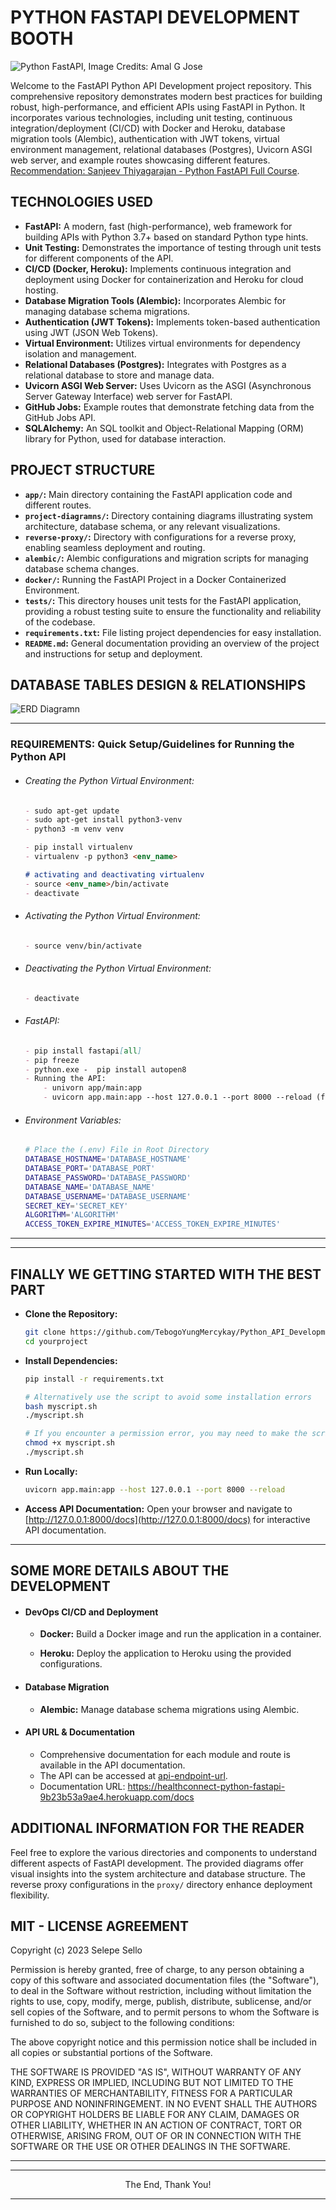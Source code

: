 # PYTHON FASTAPI DEVELOPMENT BOOTH

![Python FastAPI, Image Credits: Amal G Jose](./project-Diagramns/python-fastapi_1200x600.png)


Welcome to the FastAPI Python API Development project repository. This comprehensive repository demonstrates modern best practices for building robust, high-performance, and efficient APIs using FastAPI in Python. It incorporates various technologies, including unit testing, continuous integration/deployment (CI/CD) with Docker and Heroku, database migration tools (Alembic), authentication with JWT tokens, virtual environment management, relational databases (Postgres), Uvicorn ASGI web server, and example routes showcasing different features. [Recommendation: Sanjeev Thiyagarajan - Python FastAPI Full Course](https://youtube.com/playlist?list=PL8VzFQ8k4U1L5QpSapVEzoSfob-4CR8zM&feature=shared).

## TECHNOLOGIES USED

- **FastAPI:** A modern, fast (high-performance), web framework for building APIs with Python 3.7+ based on standard Python type hints.
- **Unit Testing:** Demonstrates the importance of testing through unit tests for different components of the API.
- **CI/CD (Docker, Heroku):** Implements continuous integration and deployment using Docker for containerization and Heroku for cloud hosting.
- **Database Migration Tools (Alembic):** Incorporates Alembic for managing database schema migrations.
- **Authentication (JWT Tokens):** Implements token-based authentication using JWT (JSON Web Tokens).
- **Virtual Environment:** Utilizes virtual environments for dependency isolation and management.
- **Relational Databases (Postgres):** Integrates with Postgres as a relational database to store and manage data.
- **Uvicorn ASGI Web Server:** Uses Uvicorn as the ASGI (Asynchronous Server Gateway Interface) web server for FastAPI.
- **GitHub Jobs:** Example routes that demonstrate fetching data from the GitHub Jobs API.
- **SQLAlchemy:** An SQL toolkit and Object-Relational Mapping (ORM) library for Python, used for database interaction.

## PROJECT STRUCTURE

- **`app/`:** Main directory containing the FastAPI application code and different routes.
- **`project-diagramns/`:** Directory containing diagrams illustrating system architecture, database schema, or any relevant visualizations.
- **`reverse-proxy/`:** Directory with configurations for a reverse proxy, enabling seamless deployment and routing.
- **`alembic/`:** Alembic configurations and migration scripts for managing database schema changes.
- **`docker/`:** Running the FastAPI Project in a Docker Containerized Environment.
- **`tests/`:** This directory houses unit tests for the FastAPI application, providing a robust testing suite to ensure the functionality and reliability of the codebase.
- **`requirements.txt`:** File listing project dependencies for easy installation.
- **`README.md`:** General documentation providing an overview of the project and instructions for setup and deployment.

## DATABASE TABLES DESIGN & RELATIONSHIPS

![ERD Diagramn](./project-Diagramns/database-erd-diagramn-healthconnect.drawio.svg)

---

### REQUIREMENTS: Quick Setup/Guidelines for Running the Python API

- ###### Creating the Python Virtual Environment:
    ```markdown
    - sudo apt-get update
    - sudo apt-get install python3-venv
    - python3 -m venv venv

    - pip install virtualenv
    - virtualenv -p python3 <env_name>

    # activating and deactivating virtualenv
    - source <env_name>/bin/activate
    - deactivate
    ```

- ###### Activating the Python Virtual Environment:
    ```markdown
    - source venv/bin/activate
    ```

- ###### Deactivating the Python Virtual Environment:
    ```markdown
    - deactivate
    ```

- ###### FastAPI:
    ```markdown
    - pip install fastapi[all]
    - pip freeze
    - python.exe -  pip install autopen8
    - Running the API:
        - univorn app/main:app
        - uvicorn app.main:app --host 127.0.0.1 --port 8000 --reload (for automatic updates)

- ###### Environment Variables:
    ```bash
    # Place the (.env) File in Root Directory
    DATABASE_HOSTNAME='DATABASE_HOSTNAME'
    DATABASE_PORT='DATABASE_PORT'
    DATABASE_PASSWORD='DATABASE_PASSWORD'
    DATABASE_NAME='DATABASE_NAME'
    DATABASE_USERNAME='DATABASE_USERNAME'
    SECRET_KEY='SECRET_KEY'
    ALGORITHM='ALGORITHM'
    ACCESS_TOKEN_EXPIRE_MINUTES='ACCESS_TOKEN_EXPIRE_MINUTES'
    ```
---
---

## FINALLY WE GETTING STARTED WITH THE BEST PART

- **Clone the Repository:**
   ```bash
   git clone https://github.com/TebogoYungMercykay/Python_API_Development_Booth_FASTAPI.git
   cd yourproject
   ```

- **Install Dependencies:**
    ```bash
    pip install -r requirements.txt

    # Alternatively use the script to avoid some installation errors
    bash myscript.sh
    ./myscript.sh

    # If you encounter a permission error, you may need to make the script executable. You can do this with the following command:
    chmod +x myscript.sh
    ./myscript.sh
    ```

- **Run Locally:**
    ```bash
    uvicorn app.main:app --host 127.0.0.1 --port 8000 --reload
    ```

- **Access API Documentation:**
   Open your browser and navigate to [http://127.0.0.1:8000/docs](http://127.0.0.1:8000/docs) for interactive API documentation.

---

## SOME MORE DETAILS ABOUT THE DEVELOPMENT

- #### DevOps CI/CD and Deployment

    - **Docker:**
    Build a Docker image and run the application in a container.

    - **Heroku:**
    Deploy the application to Heroku using the provided configurations.

- #### Database Migration

    - **Alembic:**
    Manage database schema migrations using Alembic.

- #### API URL & Documentation

    - Comprehensive documentation for each module and route is available in the API documentation.
    - The API can be accessed at [api-endpoint-url](https://healthconnect-python-fastapi-9b23b53a9ae4.herokuapp.com/).
    - Documentation URL: https://healthconnect-python-fastapi-9b23b53a9ae4.herokuapp.com/docs

## ADDITIONAL INFORMATION FOR THE READER

Feel free to explore the various directories and components to understand different aspects of FastAPI development. The provided diagrams offer visual insights into the system architecture and database structure. The reverse proxy configurations in the `proxy/` directory enhance deployment flexibility.

## MIT - LICENSE AGREEMENT

Copyright (c) 2023 Selepe Sello

Permission is hereby granted, free of charge, to any person obtaining a copy of this software and associated documentation files (the "Software"), to deal in the Software without restriction, including without limitation the rights to use, copy, modify, merge, publish, distribute, sublicense, and/or sell copies of the Software, and to permit persons to whom the Software is furnished to do so, subject to the following conditions:

The above copyright notice and this permission notice shall be included in all copies or substantial portions of the Software.

THE SOFTWARE IS PROVIDED "AS IS", WITHOUT WARRANTY OF ANY KIND, EXPRESS OR IMPLIED, INCLUDING BUT NOT LIMITED TO THE WARRANTIES OF MERCHANTABILITY, FITNESS FOR A PARTICULAR PURPOSE AND NONINFRINGEMENT. IN NO EVENT SHALL THE AUTHORS OR COPYRIGHT HOLDERS BE LIABLE FOR ANY CLAIM, DAMAGES OR OTHER LIABILITY, WHETHER IN AN ACTION OF CONTRACT, TORT OR OTHERWISE, ARISING FROM, OUT OF OR IN CONNECTION WITH THE SOFTWARE OR THE USE OR OTHER DEALINGS IN THE SOFTWARE.

---
---

<p align="center">The End, Thank You!</p>

---
